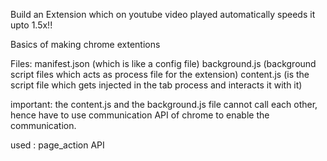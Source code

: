 Build an Extension which on youtube video played automatically speeds it upto 1.5x!!

Basics of making chrome extentions

Files:
manifest.json (which is like a config file)
background.js (background script files which acts as process file for the extension)
content.js (is the script file which gets injected in the tab process and interacts it with it)

important: the content.js and the background.js file cannot call each other, hence have to use communication API of chrome to enable the communication.

used : 
 page_action API
 


